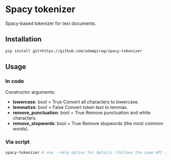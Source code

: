 # Spacy tokenizer

Spacy-based tokenizer for text documents.


## Installation
```bash
pip install git+https://github.com/adampirog/spacy-tokenizer
```

## Usage

### In code

Constructor arguments:

* **lowercase**: bool = True 
    Convert all characters to lowercase.
* **lemmatize**: bool = False 
    Convert token text to lemmas.
* **remove\_punctuation**: bool = True 
    Remove punctuation and white characters.
* **remove\_stopwords**: bool = True 
    Remove stopwords (the most common words).


### Via script
```bash
spacy-tokenizer # use --help option for details (follows the same API as above)
```
